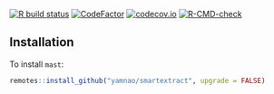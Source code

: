<!-- README.md is generated from README.Rmd. Please edit that file -->
<!-- badges: start -->

[![R build
status](https://github.com/afyac/mast/workflows/R-CMD-check/badge.svg)](https://github.com/afyac/mast/actions)
[![CodeFactor](https://www.codefactor.io/repository/github/afyac/mast/badge)](https://www.codefactor.io/repository/github/afyac/mast)
[![codecov.io](https://codecov.io/github/afyac/mast/coverage.svg?branch=main)](https://codecov.io/github/afyac/mast?branch=main)
[![R-CMD-check](https://github.com/afyac/mast/actions/workflows/R-CMD-check.yaml/badge.svg)](https://github.com/afyac/mast/actions/workflows/R-CMD-check.yaml)
<!-- badges: end -->

## Installation

To install `mast`:

``` r
remotes::install_github("yamnao/smartextract", upgrade = FALSE)
```
